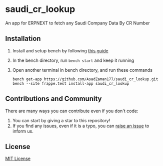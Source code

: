 # saudi_cr_lookup
An app for ERPNEXT to fetch any Saudi Company Data By CR Number

## Installation

1. Install and setup bench by following [this guide](https://frappeframework.com/docs/user/en/installation)
2. In the bench directory, run `bench start` and keep it running
3. Open another terminal in bench directory, and run these commands

	```
	bench get-app https://github.com/AsadZaman177/saudi_cr_lookup.git
	bench --site frappe.test install-app saudi_cr_lookup
	```


## Contributions and Community

There are many ways you can contribute even if you don't code:

1. You can start by giving a star to this repository!
2. If you find any issues, even if it is a typo, you can [raise an issue](https://github.com/AsadZaman177/saudi_cr_lookup/issues/new) to inform us.

## License

[MIT License](/license.md)
